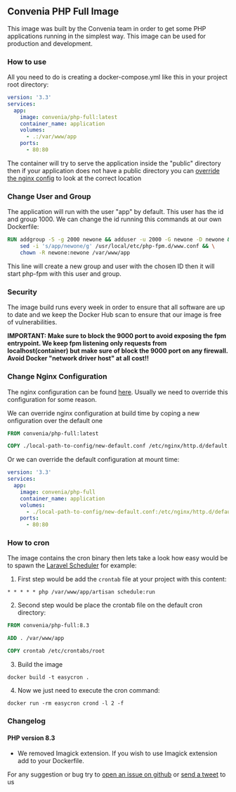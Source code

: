 ## Convenia PHP Full Image

This image was built by the Convenia team in order to get some PHP applications running in the simplest way. This image can be used for production and development.

### How to use

All you need to do is creating a docker-compose.yml like this in your project root directory:

```yml
version: '3.3'
services:
  app:
    image: convenia/php-full:latest
    container_name: application
    volumes:
      - .:/var/www/app
    ports:
      - 80:80
```

The container will try to serve the application inside the "public" directory then if your application does not have a public directory you can [override the nginx config](#change-nginx-configuration) to look at the correct location

### Change User and Group

The application will run with the user "app" by default. This user has the id and group 1000. We can change the id running this commands at our own Dockerfile:

```Dockerfile
RUN addgroup -S -g 2000 newone && adduser -u 2000 -G newone -D newone && \
    sed -i 's/app/newone/g' /usr/local/etc/php-fpm.d/www.conf && \
    chown -R newone:newone /var/www/app
```

This line will create a new group and user with the chosen ID then it will start php-fpm with this user and group.

### Security

The image build runs every week in order to ensure that all software are up to date and we keep the Docker Hub scan to ensure that our image is free of vulnerabilities.

**IMPORTANT: Make sure to block the 9000 port to avoid exposing the fpm entrypoint. We keep fpm listening only requests from localhost(container) but make sure of block the 9000 port on any firewall. Avoid Docker "network driver host" at all cost!!**

### Change Nginx Configuration

The nginx configuration can be found [here](https://github.com/convenia/php-full-8.1-image/blob/main/docker/nginx/default.conf). Usually we need to override this configuration for some reason.

We can override nginx configuration at build time by coping a new onfiguration over the default one

```Dockerfile
FROM convenia/php-full:latest

COPY ./local-path-to-config/new-default.conf /etc/nginx/http.d/default.conf</pre>
```

Or we can override the default configuration at mount time:

```yml
version: '3.3'
services:
  app:
    image: convenia/php-full
    container_name: application
    volumes:
      - ./local-path-to-config/new-default.conf:/etc/nginx/http.d/default.conf
    ports:
      - 80:80
```
### How to cron
The image contains the cron binary then lets take a look how easy would be to spawn the [Laravel Scheduler](https://laravel.com/docs/10.x/scheduling) for example:

1. First step would be add the `crontab` file at your project with this content:

```
* * * * * php /var/www/app/artisan schedule:run
```

2. Second step would be place the crontab file on the default cron directory:

```Dockerfile
FROM convenia/php-full:8.3

ADD . /var/www/app

COPY crontab /etc/crontabs/root
```

3. Build the image

```
docker build -t easycron .
```

4. Now we just need to execute the cron command:

```
docker run -rm easycron crond -l 2 -f
```

### Changelog
#### PHP version 8.3
- We removed Imagick extension. If you wish to use Imagick extension add to your Dockerfile. 


For any suggestion or bug try to [open an issue on github](https://github.com/convenia/php-full-8.1-image) or [send a tweet](https://twitter.com/convenia) to us
